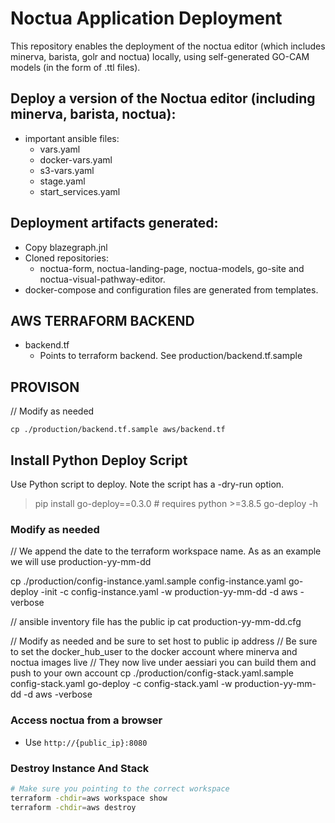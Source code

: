 # Noctua Application Deployment

This repository enables the deployment of the noctua editor (which includes 
minerva, barista, golr and noctua) locally, using self-generated GO-CAM models (in the form of .ttl files).    

## Deploy a version of the Noctua editor (including minerva, barista, noctua):
  - important ansible files:
    - vars.yaml
    - docker-vars.yaml
    - s3-vars.yaml
    - stage.yaml
    - start_services.yaml
  
## Deployment artifacts generated:
  - Copy blazegraph.jnl
  - Cloned repositories:
    - noctua-form, noctua-landing-page, noctua-models, go-site and noctua-visual-pathway-editor.
  - docker-compose and configuration files are generated from templates.

## AWS TERRAFORM BACKEND 

- backend.tf
  - Points to terraform backend. See production/backend.tf.sample

## PROVISON 

// Modify as needed
```
cp ./production/backend.tf.sample aws/backend.tf
```

## Install Python Deploy Script
Use Python script to deploy. Note the script has a -dry-run option.

>pip install go-deploy==0.3.0 # requires python >=3.8.5
>go-deploy -h


### Modify as needed
// We append the date to the terraform workspace name. As as an example we will use production-yy-mm-dd

cp ./production/config-instance.yaml.sample config-instance.yaml
go-deploy -init -c config-instance.yaml -w production-yy-mm-dd -d aws -verbose

// ansible inventory file has the public ip 
cat production-yy-mm-dd.cfg

// Modify as needed and be sure to set host to public ip address
// Be sure to set the docker_hub_user to the docker account where minerva and noctua images live 
// They now live under aessiari you can build them and push to your own account 
cp ./production/config-stack.yaml.sample config-stack.yaml
go-deploy -c config-stack.yaml -w production-yy-mm-dd -d aws -verbose

### Access noctua from a browser
- Use `http://{public_ip}:8080` 

### Destroy Instance And Stack

```sh
# Make sure you pointing to the correct workspace
terraform -chdir=aws workspace show
terraform -chdir=aws destroy
```
